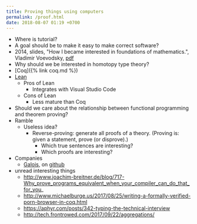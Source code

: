 ```yaml
---
title: Proving things using computers
permalink: /proof.html
date: 2018-08-07 01:19 +0700
---
```


- Where is tutorial?
- A goal should be to make it easy to make correct software?
- 2014, slides, "How I became interested in foundations of mathematics.", Vladimir Voevodsky, [pdf](https://www.math.ias.edu/vladimir/sites/math.ias.edu.vladimir/files/2014_08_ASC_lecture.pdf)
- Why should we be interested in homotopy type theory?
- [Coq]({% link coq.md %})
- [Lean](https://leanprover.github.io/)
    - Pros of Lean
        - Integrates with Visual Studio Code
    - Cons of Lean
        - Less mature than Coq
- Should we care about the relationship between functional programming and theorem proving?
- Ramble
    - Useless idea?
        - Reverse-proving: generate all proofs of a theory.
        (Proving is: given a statement, prove (or disprove).)
            - Which true sentences are interesting?
            - Which proofs are interesting?
- Companies
    - [Galois](https://galois.com/), on [github](https://github.com/GaloisInc/)
- unread interesting things
    - http://www.joachim-breitner.de/blog/717-Why_prove_programs_equivalent_when_your_compiler_can_do_that_for_you_
    - http://www.michaelburge.us/2017/08/25/writing-a-formally-verified-porn-browser-in-coq.html
    - https://aphyr.com/posts/342-typing-the-technical-interview
    - http://tech.frontrowed.com/2017/09/22/aggregations/
